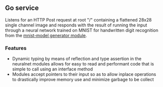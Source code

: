 ## Go service
Listens for an HTTP Post request at root "/" containing a flattened 28x28 single channel image and responds with the result of running the input through a neural network trained on MNIST for handwritten digit recognition from the [mnist-model generator module](../mnist-model-generator).

### Features
- Dynamic typing by means of reflection and type assertion in the neuralnet modules allows for easy to read and performant code that is simple to call using an interface method
- Modules accept pointers to their input so as to allow inplace operations to drastically improve memory use and minimize garbage to be collect
